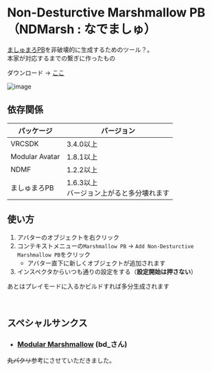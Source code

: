 # Non-Desturctive Marshmallow PB（NDMarsh : なでましゅ）
[ましゅまろPB](https://booth.pm/ja/items/4511536)を非破壊的に生成するためのツール？。  
本家が対応するまでの繋ぎに作ったもの

ダウンロード → [ここ](https://github.com/Gomorroth/Ndmarsh/releases/latest)

![image](https://github.com/Gomorroth/Ndmarsh/assets/70315656/70d23a17-a875-4a7e-83f4-0bbfd364806a)

## 依存関係
| パッケージ | バージョン |
| ---- | ---- |
| VRCSDK | 3.4.0以上 |
| Modular Avatar | 1.8.1以上 |
| NDMF | 1.2.2以上 |
| ましゅまろPB | 1.6.3以上<br/>バージョン上がると多分壊れます |


## 使い方
1. アバターのオブジェクトを右クリック
2. コンテキストメニューの`Marshmallow PB` → `Add Non-Desturctive Marshmallow PB`をクリック
   - アバター直下に新しくオブジェクトが追加されます
3. インスペクタからいつも通りの設定をする（**設定開始は押さない**）

あとはプレイモードに入るかビルドすれば多分生成されます

<br/>

## スペシャルサンクス

- ### [Modular Marshmallow](https://bdunderscore.notion.site/Modular-Marshmallow-e44cd6adde804e0eb72da77149f60a72) (bd_さん)
~~丸パクリ~~参考にさせていただきました。
